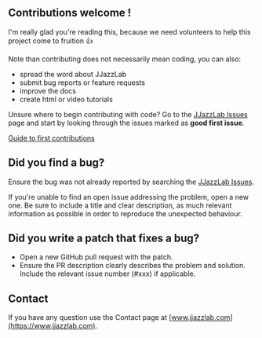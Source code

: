 ## Contributions welcome !

I'm really glad you're reading this, because we need volunteers to help this project come to fruition :+1:

Note than contributing does not necessarily mean coding, you can also:

- spread the word about JJazzLab
- submit bug reports or feature requests
- improve the docs
- create html or video tutorials

Unsure where to begin contributing with code? Go to the [JJazzLab Issues](https://github.com/jjazzboss/JJazzLab/issues) page and 
start by looking through the issues marked as **good first issue**.

[Guide to first contributions](https://github.com/firstcontributions/first-contributions/blob/master/README.md)

## Did you find a bug?

Ensure the bug was not already reported by searching the [JJazzLab Issues](https://github.com/jjazzboss/JJazzLab/issues).

If you're unable to find an open issue addressing the problem, open a new one. Be sure to include a title and clear description, 
as much relevant information as possible in order to reproduce the unexpected behaviour.

## Did you write a patch that fixes a bug?

- Open a new GitHub pull request with the patch.
- Ensure the PR description clearly describes the problem and solution. Include the relevant issue number (#xxx) if applicable.
    
## Contact

If you have any question use the Contact page at [www.jjazzlab.com](https://www.jjazzlab.com).


